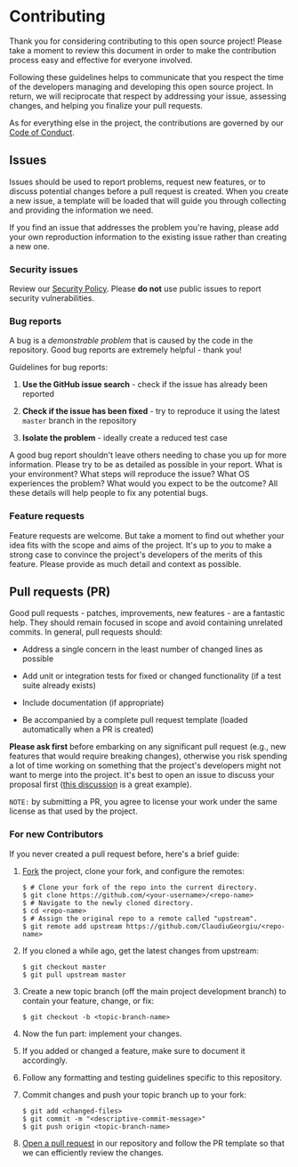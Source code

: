 # Contributing

Thank you for considering contributing to this open source project! Please take a moment
to review this document in order to make the contribution process easy and effective for
everyone involved.

Following these guidelines helps to communicate that you respect the time of the
developers managing and developing this open source project. In return, we will
reciprocate that respect by addressing your issue, assessing changes, and helping you
finalize your pull requests.

As for everything else in the project, the contributions are governed by our
[Code of Conduct](https://github.com/ClaudiuGeorgiu/PlaystoreDownloader/blob/master/docs/CODE_OF_CONDUCT.md).



## Issues

Issues should be used to report problems, request new features, or to discuss potential
changes before a pull request is created. When you create a new issue, a template will
be loaded that will guide you through collecting and providing the information we need.

If you find an issue that addresses the problem you're having, please add your own
reproduction information to the existing issue rather than creating a new one.

### Security issues

Review our
[Security Policy](https://github.com/ClaudiuGeorgiu/PlaystoreDownloader/blob/master/docs/SECURITY.md).
Please **do not** use public issues to report security vulnerabilities.

### Bug reports

A bug is a *demonstrable problem* that is caused by the code in the repository. Good bug
reports are extremely helpful - thank you!

Guidelines for bug reports:

1. **Use the GitHub issue search** - check if the issue has already been reported

2. **Check if the issue has been fixed** - try to reproduce it using the latest `master`
branch in the repository

3. **Isolate the problem** - ideally create a reduced test case

A good bug report shouldn't leave others needing to chase you up for more information.
Please try to be as detailed as possible in your report. What is your environment? What
steps will reproduce the issue? What OS experiences the problem? What would you expect
to be the outcome? All these details will help people to fix any potential bugs.

### Feature requests

Feature requests are welcome. But take a moment to find out whether your idea fits with
the scope and aims of the project. It's up to *you* to make a strong case to convince
the project's developers of the merits of this feature. Please provide as much detail
and context as possible.



## Pull requests (PR)

Good pull requests - patches, improvements, new features - are a fantastic help. They
should remain focused in scope and avoid containing unrelated commits. In general, pull
requests should:

* Address a single concern in the least number of changed lines as possible

* Add unit or integration tests for fixed or changed functionality (if a test suite
already exists)

* Include documentation (if appropriate)

* Be accompanied by a complete pull request template (loaded automatically when a PR is
created)

**Please ask first** before embarking on any significant pull request (e.g., new
features that would require breaking changes), otherwise you risk spending a lot of time
working on something that the project's developers might not want to merge into the
project. It's best to open an issue to discuss your proposal first
([this discussion](https://github.com/ClaudiuGeorgiu/PlaystoreDownloader/issues/58) is a
great example).

`NOTE:` by submitting a PR, you agree to license your work under the same license as
that used by the project.

### For new Contributors

If you never created a pull request before, here's a brief guide:

1. [Fork](http://help.github.com/fork-a-repo/) the project, clone your fork, and
configure the remotes:
    ```Shell
    $ # Clone your fork of the repo into the current directory.
    $ git clone https://github.com/<your-username>/<repo-name>
    $ # Navigate to the newly cloned directory.
    $ cd <repo-name>
    $ # Assign the original repo to a remote called "upstream".
    $ git remote add upstream https://github.com/ClaudiuGeorgiu/<repo-name>
    ```

2. If you cloned a while ago, get the latest changes from upstream:
    ```Shell
    $ git checkout master
    $ git pull upstream master
    ```

3. Create a new topic branch (off the main project development branch) to contain your
feature, change, or fix:
    ```Shell
    $ git checkout -b <topic-branch-name>
    ```

4. Now the fun part: implement your changes.

5. If you added or changed a feature, make sure to document it accordingly.

6. Follow any formatting and testing guidelines specific to this repository.

7. Commit changes and push your topic branch up to your fork:
    ```Shell
    $ git add <changed-files>
    $ git commit -m "<descriptive-commit-message>"
    $ git push origin <topic-branch-name>
    ```

8. [Open a pull request](https://help.github.com/articles/using-pull-requests/) in our
repository and follow the PR template so that we can efficiently review the changes.
